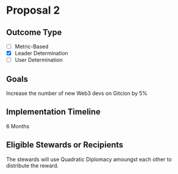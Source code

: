 # Proposal 2

## Outcome Type

- [ ] Metric-Based
- [x] Leader Determination
- [ ] User Determination

## Goals

Increase the number of new Web3 devs on Gitcion by 5%

## Implementation Timeline

6 Months

## Eligible Stewards or Recipients

The stewards will use Quadratic Diplomacy amoungst each other to distribute the reward.
